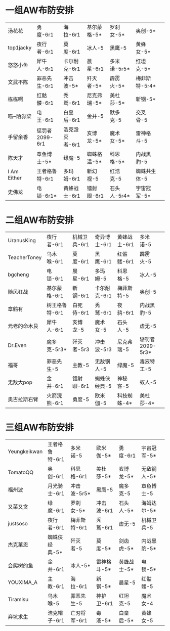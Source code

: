 # 一组AW布防安排

|             |                |                |              |              |                |      |
| ----------- | -------------- | -------------- | ------------ | ------------ | -------------- | ---- |
| 汤花花      | 勇度-6r1       | 海拉-6r1       | 基尔蒙格-5\* | 罗刹女-5\*   | 奥创-5\*       |      |
| top1jacky   | 夜行者-6r1     | 莫度-6r1       | 冰人-5       | 黑鹰-5       | 黄蜂女-5\*     |      |
| 悠悠小鱼    | 犀牛人-6r1     | 卡尔耐克-6r1   | 晨星-6r1     | 多米诺-5r5\* | 红坦克-5\*     |      |
| 文武不陈    | 罪恶先生-6r1   | 冲击波-5\*     | 歼灭者-5\*   | 霹雳火-5\*   | 梅菲斯特-5r4\* |      |
| 栋栋啊      | 红骷髅-6r1     | 秃鹫-6r1       | 尼克弗瑞-5\* | 美杜莎-5\*   | 新钢-5\*       |      |
| 喵~陌尛柒   | 电王-6r1       | 白皇后-6r1     | 金并-5       | 默多克-5     | 交叉骨-5       |      |
| 手留余香    | 惩罚者2099-6r1 | 浩克毁灭者-6r1 | 亥博龙-5\*   | 魔术女-5\*   | 雷神格斗-5     |      |
| 陈天才      | 章鱼博士-5\*   | 绿魔-5         | 蜘蛛格温-5\* | 科恩格-5\*   | 内战黑豹-5     |      |
| I Am Either | 王者格鲁特-6r1 | 多玛姆-6r1     | 新幻视-5     | 红浩克-5     | 蜘蛛共生体-5   |      |
| 史佛龙      | 电锁-6r1\*     | 黄蜂战士-6r1   | 镭射眼-6r1   | 石头人-5r4\* | 宇宙冠军-5\*   |      |



# 二组AW布防安排

|              |                |              |              |              |                  |      |
| ------------ | -------------- | ------------ | ------------ | ------------ | ---------------- | ---- |
| UranusKing   | 夜行者-6r1     | 机械卫兵-6r1 | 奇异博士-6r1 | 黄蜂战士-6r1 | 多米诺-5         |      |
| TeacherToney | 乌木喉-6r1     | 莫度-6r1     | 黑鹰-6r1     | 红骷髅-6r1   | 霹雳火-5         |      |
| bgcheng      | 电锁-6r1       | 晨星-6r1     | 多玛姆-5     | 科恩格-5     | 冰人-5           |      |
| 随风狂战     | 基尔蒙格-6r1   | 新钢-6r1     | 卡尔耐克-6r1 | 梅菲斯特-5   | 奥创-5           |      |
| 章鹤有       | 树王格鲁特-6r1 | 白死侍-6r1   | 秃鹫-6r1     | 夜鸫-6r1     | 内战黑豹-5       |      |
| 元老的命木艮 | 犀牛人-6r1     | 亥博龙-5     | 魔术女-5     | 石头人-5     | 虚无-5           |      |
| Dr.Even      | 魔多克-5r3\*   | 歼灭者-5r3   | 冲击波-5r3   | 尼克弗瑞-5   | 惩罚者2099-5r3\* |      |
| 福哥         | 罪恶先生-5     | 主教-5       | 无敌钢人-5   | 绿魔-5       | 毒液特工-5       |      |
| 无敌大pop    | 金并-6r1       | 镭射眼-6r1   | 蜘蛛侠经典-5 | 神秘客-5     | 蚁人-5           |      |
| 奥古拉斯右臂 | 火箭浣熊-6r1   | 勇度-5       | 欧米伽-5     | 科技蜘蛛-4\* | 美杜莎-4\*       |      |



# 三组AW布防安排

|              |                |              |              |              |              |      |
| ------------ | -------------- | ------------ | ------------ | ------------ | ------------ | ---- |
| Yeungkeikwan | 王者格鲁特-6r1 | 多米诺-5     | 欧米伽-5\*   | 勇度-6r1     | 宇宙冠军-5\* |      |
| TomatoQQ     | 奥创-6r1       | 科恩格-6r1   | 美杜莎-5\*   | 亥博龙-5\*   | 无敌钢人-5\* |      |
| 福州波       | 月光骑士-6r1   | 冲击波-5r5\* | 黑鹰-5       | 魔多克-5     | 章鱼博士-5   |      |
| 又菜又贪     | 绿魔-6r1       | 罗刹女-5\*   | 冲击波-6r1   | 石头人-5\*   | 海姆达尔-5\* |      |
| justsoso     | 夜行者-6r1     | 梅菲斯特-6r1 | 秃鹫-6r1     | 虚无-5       | 机械卫兵-5   |      |
| 杰克莱恩     | 蜘蛛侠经典-5\* | 歼灭者-5     | 莫度-5\*     | 剑齿虎-5\*   | 内战黑豹-5\* |      |
| 会爬树的鱼   | 金并-6r1       | 冰人-5\*     | 雷神格斗-5\* | 黄蜂战士-5\* | 电锁-5\*     |      |
| YOUXIMA_A    | 主教-6r1       | 海拉-6r1     | 新钢-5\*     | 晨星-5       | 红骷髅-5     |      |
| Tiramisu     | 乌木喉-5       | 罪恶先生-5   | 神护卫-6r1   | 红坦克-5     | 魔术女-4     |      |
| 弃坑求生     | 浩克帽子-6r1   | 亡刃将军-6r1 | 毒液-5\*     | 白皇后-5\*   | 黄蜂女-5     |      |

